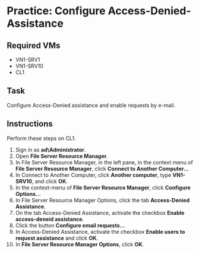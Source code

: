 # Practice: Configure Access-Denied-Assistance

## Required VMs

* VN1-SRV1
* VN1-SRV10
* CL1

## Task

Configure Access-Denied assistance and enable requests by e-mail.

## Instructions

Perform these steps on CL1.

1. Sign in as **ad\Administrator**.
1. Open **File Server Resource Manager**.
1. In File Server Resource Manager, in the left pane, in the context menu of **File Server Resource Manager**, click **Connect to Another Computer...**
1. In Connect to Another Computer, click **Another computer**, type **VN1-SRV10**, and click **OK**.
1. In the context-menu of **File Server Resource Manager**, click **Configure Options...**
1. In File Server Resource Manager Options, click the tab **Access-Denied Assistance**.
1. On the tab Access-Denied Assistance, activate the checkbox **Enable access-deneid assistance**.
1. Click the button **Configure email requests...**
1. In Access-Denied Assistance, activate the checkbox **Enable users to request assistance** and click **OK**.
1. In **File Server Resource Manager Options**, click **OK**.
